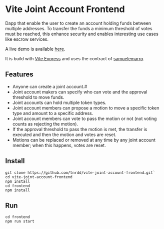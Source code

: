 # Vite Joint Account Frontend

Dapp that enable the user to create an account holding funds between multiple addresses.
To transfer the funds a minimum threshold of votes must be reached, this enhance security and enables interesting use cases like escrow services.

A live demo is available [here](https://tnrdd-joint-account.vercel.app).

It is build with [Vite Express](https://github.com/vitelabs/vite-express) and uses the contract of [samuelemarro](https://github.com/samuelemarro/gr13-vite-joint-account).

## Features

- Anyone can create a joint account.# 
- Joint account makers can specify who can vote and the approval threshold to move funds.
- Joint accounts can hold multiple token types.
- Joint account members can propose a motion to move a specific token type and amount to a specific address.
- Joint account members can vote to pass the motion or not (not voting counts as rejecting the motion).
- If the approval threshold to pass the motion is met, the transfer is executed and then the motion and votes are reset.
- Motions can be replaced or removed at any time by any joint account member; when this happens, votes are reset.

## Install
```
git clone https://github.com/tnrdd/vite-joint-account-frontend.git`
cd vite-joint-account-frontend
npm install
cd frontend
npm install
```
## Run
```
cd frontend
npm run start
```
